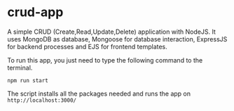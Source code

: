 # crud-app
A simple CRUD (Create,Read,Update,Delete) application with NodeJS.
It uses MongoDB as database, Mongoose for database interaction, ExpressJS for backend processes and EJS for frontend templates. 

To run this app, you just need to type the following command to the terminal.

```npm run start```

The script installs all the packages needed and runs the app on ```http://localhost:3000/ ```












